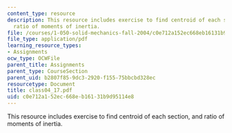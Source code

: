 ```yaml
---
content_type: resource
description: This resource includes exercise to find centroid of each section, and
  ratio of moments of inertia.
file: /courses/1-050-solid-mechanics-fall-2004/c0e712a152ec668eb16131b9d95114e8_class04_17.pdf
file_type: application/pdf
learning_resource_types:
- Assignments
ocw_type: OCWFile
parent_title: Assignments
parent_type: CourseSection
parent_uid: b2807f85-9dc3-2920-f155-75bbcbd328ec
resourcetype: Document
title: class04_17.pdf
uid: c0e712a1-52ec-668e-b161-31b9d95114e8
---
```

This resource includes exercise to find centroid of each section, and ratio of moments of inertia.

